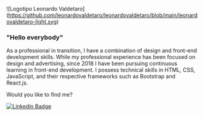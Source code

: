 ![Logotipo Leonardo Valdetaro] (https://github.com/leonardovaldetaro/leonardovaldetaro/blob/main/leonardovaldetaro-light.svg)

### "Hello everybody"

As a professional in transition, I have a combination of design and front-end development skills. 
While my professional experience has been focused on design and advertising, since 2018 I have been pursuing continuous learning in front-end development. 
I possess technical skills in HTML, CSS, JavaScript, and their respective frameworks such as Bootstrap and React.js.

Would you like to find me?


[![Linkedin Badge](https://img.shields.io/badge/-LinkedIn-blue?style=flat-square&logo=Linkedin&logoColor=white&link=https://www.linkedin.com/in/leonardovaldetaro/)](https://www.linkedin.com/in/leonardovaldetaro/)
